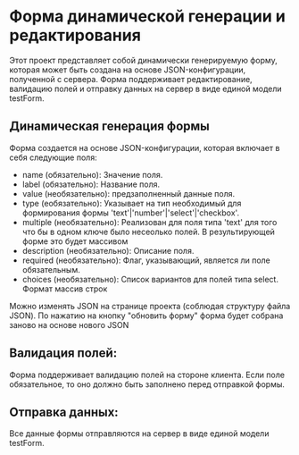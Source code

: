 # Форма динамической генерации и редактирования

Этот проект представляет собой динамически генерируемую форму, которая может быть создана на основе JSON-конфигурации, полученной с сервера. Форма поддерживает редактирование, валидацию полей и отправку данных на сервер в виде единой модели testForm.

## Динамическая генерация формы

Форма создается на основе JSON-конфигурации, которая включает в себя следующие поля:
- name (обязательно): Значение поля.
- label (обязательно): Название поля.
- value (необязательно): предзаполненный данные поля.
- type (еобязательно): Указывает на тип необходимый для формирования формы 'text'|'number'|'select'|'checkbox'.
- multiple (необязательно): Реализован для поля типа 'text' для того что бы в одном ключе было несеолько полей. В результирующей форме это будет массивом
- description (необязательно): Описание поля.
- required (необязательно): Флаг, указывающий, является ли поле обязательным.
- choices (необязательно): Список вариантов для полей типа select. Формат массив строк

Можно изменять JSON на странице проекта (соблюдая структуру файла JSON). По нажатию на кнопку "обновить форму" форма будет собрана заново на основе нового JSON

## Валидация полей: 
Форма поддерживает валидацию полей на стороне клиента. Если поле обязательное, то оно должно быть заполнено перед отправкой формы.

## Отправка данных: 
Все данные формы отправляются на сервер в виде единой модели testForm.
